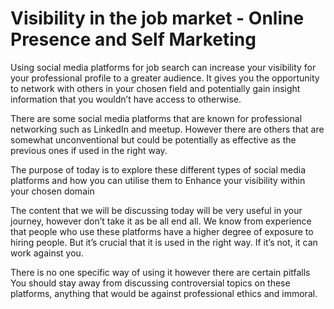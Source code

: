 # Visibility in the job market - Online Presence  and Self Marketing

Using social media platforms for job search can increase your visibility for your professional profile to a greater audience.  It gives you the opportunity to network with others in your chosen field and potentially gain insight information that you wouldn’t have access to otherwise.   


There are some social media platforms that are known for professional networking such as LinkedIn and meetup. However there are others that are somewhat unconventional but could be potentially as effective as the previous ones if used in the right way.   


The purpose of today is to explore these different types of social media platforms and how you can utilise them to Enhance your visibility within your chosen domain    


The content that we will be discussing today will be very useful in your journey, however don’t take it as be all end all. We know from experience that people who use these platforms have a higher degree of exposure to hiring people. But it’s crucial that it is used in the right way.  If it’s not, it can work against you.   


There is no one specific way of using it however there are certain pitfalls You should stay away from discussing controversial topics on these platforms, anything that would be against professional ethics and immoral. 

  
  


